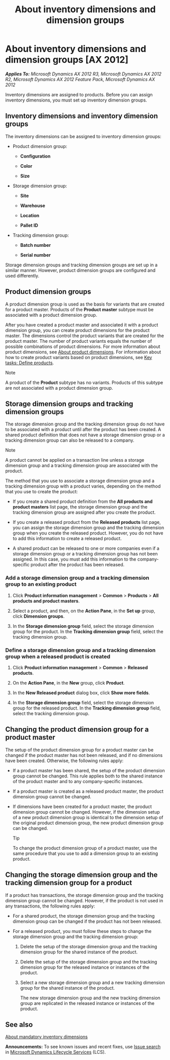 ﻿---
title: About inventory dimensions and dimension groups
TOCTitle: About inventory dimensions and dimension groups
ms:assetid: 553fd9b1-a2b9-42e2-a0ea-7168bf29838b
ms:mtpsurl: https://technet.microsoft.com/en-us/library/Aa549043(v=AX.60)
ms:contentKeyID: 39519140
ms.date: 04/18/2014
mtps_version: v=AX.60
---

# About inventory dimensions and dimension groups [AX 2012]


_**Applies To:** Microsoft Dynamics AX 2012 R3, Microsoft Dynamics AX 2012 R2, Microsoft Dynamics AX 2012 Feature Pack, Microsoft Dynamics AX 2012_

Inventory dimensions are assigned to products. Before you can assign inventory dimensions, you must set up inventory dimension groups.

## Inventory dimensions and inventory dimension groups

The inventory dimensions can be assigned to inventory dimension groups:

  - Product dimension group:
    
      - **Configuration**
    
      - **Color**
    
      - **Size**

  - Storage dimension group:
    
      - **Site**
    
      - **Warehouse**
    
      - **Location**
    
      - **Pallet ID**

  - Tracking dimension group:
    
      - **Batch number**
    
      - **Serial number**

Storage dimension groups and tracking dimension groups are set up in a similar manner. However, product dimension groups are configured and used differently.

## Product dimension groups

A product dimension group is used as the basis for variants that are created for a product master. Products of the **Product master** subtype must be associated with a product dimension group.

After you have created a product master and associated it with a product dimension group, you can create product dimensions for the product master. The dimensions control the product variants that are created for the product master. The number of product variants equals the number of possible combinations of product dimensions. For more information about product dimensions, see [About product dimensions](about-product-dimensions.md). For information about how to create product variants based on product dimensions, see [Key tasks: Define products](key-tasks-define-products.md).


> [!NOTE]
> <P>A product of the <STRONG>Product</STRONG> subtype has no variants. Products of this subtype are not associated with a product dimension group.</P>



## Storage dimension groups and tracking dimension groups

The storage dimension group and the tracking dimension group do not have to be associated with a product until after the product has been created. A shared product definition that does not have a storage dimension group or a tracking dimension group can also be released to a company.


> [!NOTE]
> <P>A product cannot be applied on a transaction line unless a storage dimension group and a tracking dimension group are associated with the product.</P>



The method that you use to associate a storage dimension group and a tracking dimension group with a product varies, depending on the method that you use to create the product:

  - If you create a shared product definition from the **All products and product masters** list page, the storage dimension group and the tracking dimension group are assigned after you create the product.

  - If you create a released product from the **Released products** list page, you can assign the storage dimension group and the tracking dimension group when you create the released product. However, you do not have to add this information to create a released product.

  - A shared product can be released to one or more companies even if a storage dimension group or a tracking dimension group has not been assigned. In this case, you must add this information to the company-specific product after the product has been released.

### Add a storage dimension group and a tracking dimension group to an existing product

1.  Click **Product information management** \> **Common** \> **Products** \> **All products and product masters**.

2.  Select a product, and then, on the **Action Pane**, in the **Set up** group, click **Dimension groups**.

3.  In the **Storage dimension group** field, select the storage dimension group for the product. In the **Tracking dimension group** field, select the tracking dimension group.

### Define a storage dimension group and a tracking dimension group when a released product is created

1.  Click **Product information management** \> **Common** \> **Released products**.

2.  On the **Action Pane**, in the **New** group, click **Product**.

3.  In the **New Released product** dialog box, click **Show more fields**.

4.  In the **Storage dimension group** field, select the storage dimension group for the released product. In the **Tracking dimension group** field, select the tracking dimension group.

## Changing the product dimension group for a product master

The setup of the product dimension group for a product master can be changed if the product master has not been released, and if no dimensions have been created. Otherwise, the following rules apply:

  - If a product master has been shared, the setup of the product dimension group cannot be changed. This rule applies both to the shared instance of the product master and to any company-specific instances.

  - If a product master is created as a released product master, the product dimension group cannot be changed.

  - If dimensions have been created for a product master, the product dimension group cannot be changed. However, if the dimension setup of a new product dimension group is identical to the dimension setup of the original product dimension group, the new product dimension group can be changed.
    

    > [!TIP]
    > <P>To change the product dimension group of a product master, use the same procedure that you use to add a dimension group to an existing product.</P>



## Changing the storage dimension group and the tracking dimension group for a product

If a product has transactions, the storage dimension group and the tracking dimension group cannot be changed. However, if the product is not used in any transactions, the following rules apply:

  - For a shared product, the storage dimension group and the tracking dimension group can be changed if the product has not been released.

  - For a released product, you must follow these steps to change the storage dimension group and the tracking dimension group:
    
    1.  Delete the setup of the storage dimension group and the tracking dimension group for the shared instance of the product.
    
    2.  Delete the setup of the storage dimension group and the tracking dimension group for the released instance or instances of the product.
    
    3.  Select a new storage dimension group and a new tracking dimension group for the shared instance of the product.
        
        The new storage dimension group and the new tracking dimension group are replicated in the released instance or instances of the product.

## See also

[About mandatory inventory dimensions](about-mandatory-inventory-dimensions.md)

  
**Announcements:** To see known issues and recent fixes, use [Issue search](http://go.microsoft.com/fwlink/?linkid=389258) in [Microsoft Dynamics Lifecycle Services](http://go.microsoft.com/fwlink/?linkid=306505) (LCS).

